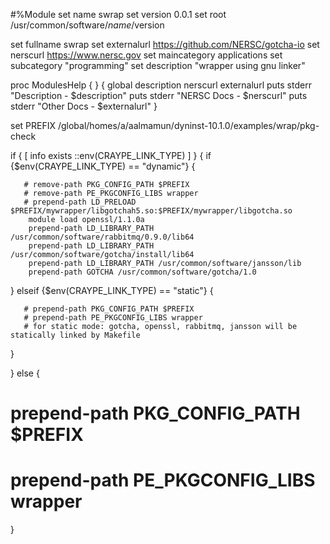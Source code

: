 #%Module
set     name        swrap
set     version     0.0.1
set     root        /usr/common/software/$name/$version

set     fullname    swrap
set     externalurl https://github.com/NERSC/gotcha-io
set     nerscurl    https://www.nersc.gov
set     maincategory    applications
set     subcategory "programming"
set     description "wrapper using gnu linker"

proc ModulesHelp { } {
        global description nerscurl externalurl
        puts stderr "Description - $description"
        puts stderr "NERSC Docs  - $nerscurl"
        puts stderr "Other Docs  - $externalurl"
}

set PREFIX /global/homes/a/aalmamun/dyninst-10.1.0/examples/wrap/pkg-check


if { [ info exists ::env(CRAYPE_LINK_TYPE) ] } {
    if {$env(CRAYPE_LINK_TYPE) == "dynamic"} {
    
       # remove-path PKG_CONFIG_PATH $PREFIX
       # remove-path PE_PKGCONFIG_LIBS wrapper
       # prepend-path LD_PRELOAD $PREFIX/mywrapper/libgotchah5.so:$PREFIX/mywrapper/libgotcha.so
        module load openssl/1.1.0a
        prepend-path LD_LIBRARY_PATH /usr/common/software/rabbitmq/0.9.0/lib64
        prepend-path LD_LIBRARY_PATH /usr/common/software/gotcha/install/lib64
        prepend-path LD_LIBRARY_PATH /usr/common/software/jansson/lib
        prepend-path GOTCHA /usr/common/software/gotcha/1.0
  } elseif {$env(CRAYPE_LINK_TYPE) == "static"} {
      
       # prepend-path PKG_CONFIG_PATH $PREFIX
       # prepend-path PE_PKGCONFIG_LIBS wrapper
       # for static mode: gotcha, openssl, rabbitmq, jansson will be statically linked by Makefile 
  }

} else {
    
#        prepend-path PKG_CONFIG_PATH $PREFIX
#        prepend-path PE_PKGCONFIG_LIBS wrapper
}

